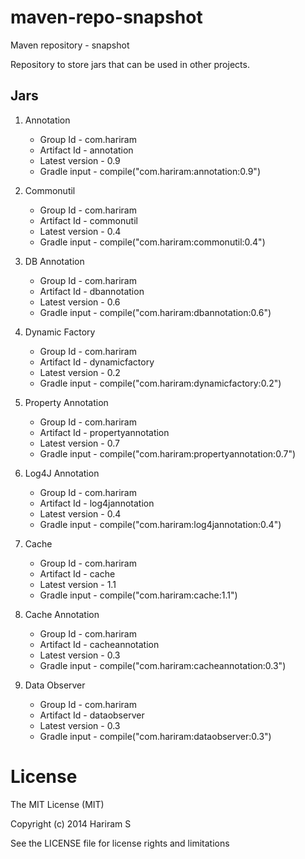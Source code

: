 maven-repo-snapshot
===================
Maven repository - snapshot

Repository to store jars that can be used in other projects.

Jars
----
1. Annotation
   - Group Id       - com.hariram
   - Artifact Id    - annotation
   - Latest version - 0.9
   - Gradle input   - compile("com.hariram:annotation:0.9")

2. Commonutil
   - Group Id       - com.hariram
   - Artifact Id    - commonutil
   - Latest version - 0.4
   - Gradle input   - compile("com.hariram:commonutil:0.4")

3. DB Annotation
   - Group Id       - com.hariram
   - Artifact Id    - dbannotation
   - Latest version - 0.6
   - Gradle input   - compile("com.hariram:dbannotation:0.6")

4. Dynamic Factory
   - Group Id       - com.hariram
   - Artifact Id    - dynamicfactory
   - Latest version - 0.2
   - Gradle input   - compile("com.hariram:dynamicfactory:0.2")

5. Property Annotation
   - Group Id       - com.hariram
   - Artifact Id    - propertyannotation
   - Latest version - 0.7
   - Gradle input   - compile("com.hariram:propertyannotation:0.7")
   
6. Log4J Annotation
   - Group Id       - com.hariram
   - Artifact Id    - log4jannotation
   - Latest version - 0.4
   - Gradle input   - compile("com.hariram:log4jannotation:0.4")

7. Cache
   - Group Id       - com.hariram
   - Artifact Id    - cache
   - Latest version - 1.1
   - Gradle input   - compile("com.hariram:cache:1.1")

8. Cache Annotation
   - Group Id       - com.hariram
   - Artifact Id    - cacheannotation
   - Latest version - 0.3
   - Gradle input   - compile("com.hariram:cacheannotation:0.3")

9. Data Observer
   - Group Id       - com.hariram
   - Artifact Id    - dataobserver
   - Latest version - 0.3
   - Gradle input   - compile("com.hariram:dataobserver:0.3")

License
==========
The MIT License (MIT)

Copyright (c) 2014 Hariram S

See the LICENSE file for license rights and limitations
